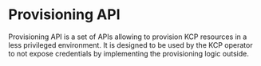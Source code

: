 # Provisioning API

Provisioning API is a set of APIs allowing to provision KCP resources in a less
privileged environment. It is designed to be used by the KCP operator to
not expose credentials by implementing the provisioning logic outside.

